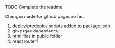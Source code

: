 TODO Complete the readme

Changes made for github pages so far:
1. deploy/predeploy scripts added to package.json
2. gh-pages dependency
3. html files in public folder
4. react router?